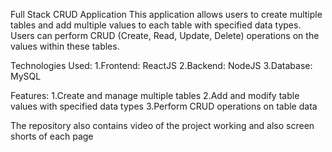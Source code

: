 Full Stack CRUD Application
This application allows users to create multiple tables and add multiple values to each table with specified data types. Users can perform CRUD (Create, Read, Update, Delete) operations on the values within these tables.

Technologies Used:
1.Frontend: ReactJS
2.Backend: NodeJS
3.Database: MySQL

Features:
1.Create and manage multiple tables
2.Add and modify table values with specified data types
3.Perform CRUD operations on table data

The repository also contains video of the project working and also screen shorts of each page
